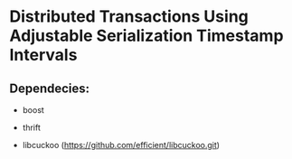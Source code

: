 # Distributed Transactions Using Adjustable Serialization Timestamp Intervals

## Dependecies:

* boost

* thrift

* libcuckoo (https://github.com/efficient/libcuckoo.git)
